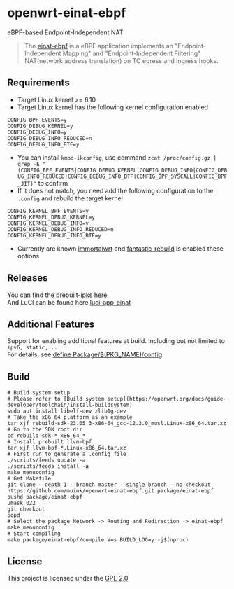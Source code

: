 # openwrt-einat-ebpf
eBPF-based Endpoint-Independent NAT

> The [einat-ebpf][] is a eBPF application implements an "Endpoint-Independent Mapping" and "Endpoint-Independent Filtering" NAT(network address translation) on TC egress and ingress hooks.

## Requirements
- Target Linux kernel >= 6.10
- Target Linux kernel has the following kernel configuration enabled
```
CONFIG_BPF_EVENTS=y
CONFIG_DEBUG_KERNEL=y
CONFIG_DEBUG_INFO=y
CONFIG_DEBUG_INFO_REDUCED=n
CONFIG_DEBUG_INFO_BTF=y
```
- You can install `kmod-ikconfig`, use command `zcat /proc/config.gz | grep -E "(CONFIG_BPF_EVENTS|CONFIG_DEBUG_KERNEL|CONFIG_DEBUG_INFO|CONFIG_DEBUG_INFO_REDUCED|CONFIG_DEBUG_INFO_BTF|CONFIG_BPF_SYSCALL|CONFIG_BPF_JIT)"` to confirm
- If it does not match, you need add the following configuration to the `.config` and rebuild the target kernel
```
CONFIG_KERNEL_BPF_EVENTS=y
CONFIG_KERNEL_DEBUG_KERNEL=y
CONFIG_KERNEL_DEBUG_INFO=y
CONFIG_KERNEL_DEBUG_INFO_REDUCED=n
CONFIG_KERNEL_DEBUG_INFO_BTF=y
```
- Currently are known [immortalwrt][] and [fantastic-rebuild][] is enabled these options


## Releases
You can find the prebuilt-ipks [here](https://fantastic-packages.github.io/packages/)  
And LuCI can be found here [luci-app-einat][]

## Additional Features

Support for enabling additional features at build. Including but not limited to `ipv6, static, ...`</br>
For details, see [define Package/$(PKG_NAME)/config](https://github.com/muink/openwrt-einat-ebpf/blob/master/Makefile#L89)

## Build

```shell
# Build system setup
# Please refer to [Build system setup](https://openwrt.org/docs/guide-developer/toolchain/install-buildsystem)
sudo apt install libelf-dev zlib1g-dev
# Take the x86_64 platform as an example
tar xjf rebuild-sdk-23.05.3-x86-64_gcc-12.3.0_musl.Linux-x86_64.tar.xz
# Go to the SDK root dir
cd rebuild-sdk-*-x86_64_*
# Install prebuilt llvm-bpf
tar xjf llvm-bpf-*.Linux-x86_64.tar.xz
# First run to generate a .config file
./scripts/feeds update -a
./scripts/feeds install -a
make menuconfig
# Get Makefile
git clone --depth 1 --branch master --single-branch --no-checkout https://github.com/muink/openwrt-einat-ebpf.git package/einat-ebpf
pushd package/einat-ebpf
umask 022
git checkout
popd
# Select the package Network -> Routing and Redirection -> einat-ebpf
make menuconfig
# Start compiling
make package/einat-ebpf/compile V=s BUILD_LOG=y -j$(nproc)
```

[einat-ebpf]: https://github.com/EHfive/einat-ebpf
[luci-app-einat]: https://github.com/muink/luci-app-einat
[immortalwrt]: https://github.com/immortalwrt/immortalwrt
[fantastic-rebuild]: https://github.com/fantastic-packages/rebuild

## License
This project is licensed under the [GPL-2.0](https://www.gnu.org/licenses/gpl-2.0.html)
